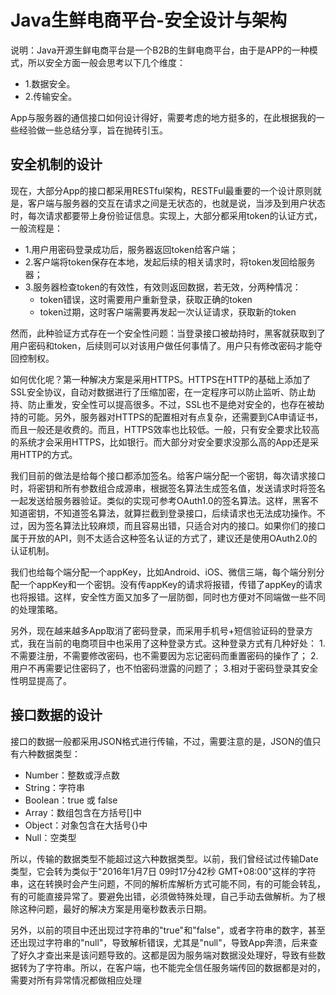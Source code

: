 # Java生鲜电商平台-安全设计与架构

说明：Java开源生鲜电商平台是一个B2B的生鲜电商平台，由于是APP的一种模式，所以安全方面一般会思考以下几个维度：
* 1.数据安全。
* 2.传输安全。

App与服务器的通信接口如何设计得好，需要考虑的地方挺多的，在此根据我的一些经验做一些总结分享，旨在抛砖引玉。

## 安全机制的设计

现在，大部分App的接口都采用RESTful架构，RESTFul最重要的一个设计原则就是，客户端与服务器的交互在请求之间是无状态的，也就是说，当涉及到用户状态时，每次请求都要带上身份验证信息。实现上，大部分都采用token的认证方式，一般流程是：
* 1.用户用密码登录成功后，服务器返回token给客户端；
* 2.客户端将token保存在本地，发起后续的相关请求时，将token发回给服务器；
* 3.服务器检查token的有效性，有效则返回数据，若无效，分两种情况：
    * token错误，这时需要用户重新登录，获取正确的token
    * token过期，这时客户端需要再发起一次认证请求，获取新的token

然而，此种验证方式存在一个安全性问题：当登录接口被劫持时，黑客就获取到了用户密码和token，后续则可以对该用户做任何事情了。用户只有修改密码才能夺回控制权。

如何优化呢？第一种解决方案是采用HTTPS。HTTPS在HTTP的基础上添加了SSL安全协议，自动对数据进行了压缩加密，在一定程序可以防止监听、防止劫持、防止重发，安全性可以提高很多。不过，SSL也不是绝对安全的，也存在被劫持的可能。另外，服务器对HTTPS的配置相对有点复杂，还需要到CA申请证书，而且一般还是收费的。而且，HTTPS效率也比较低。一般，只有安全要求比较高的系统才会采用HTTPS，比如银行。而大部分对安全要求没那么高的App还是采用HTTP的方式。

我们目前的做法是给每个接口都添加签名。给客户端分配一个密钥，每次请求接口时，将密钥和所有参数组合成源串，根据签名算法生成签名值，发送请求时将签名一起发送给服务器验证。类似的实现可参考OAuth1.0的签名算法。这样，黑客不知道密钥，不知道签名算法，就算拦截到登录接口，后续请求也无法成功操作。不过，因为签名算法比较麻烦，而且容易出错，只适合对内的接口。如果你们的接口属于开放的API，则不太适合这种签名认证的方式了，建议还是使用OAuth2.0的认证机制。

我们也给每个端分配一个appKey，比如Android、iOS、微信三端，每个端分别分配一个appKey和一个密钥。没有传appKey的请求将报错，传错了appKey的请求也将报错。这样，安全性方面又加多了一层防御，同时也方便对不同端做一些不同的处理策略。

另外，现在越来越多App取消了密码登录，而采用手机号+短信验证码的登录方式，我在当前的电商项目中也采用了这种登录方式。这种登录方式有几种好处：
1.不需要注册，不需要修改密码，也不需要因为忘记密码而重置密码的操作了；
2.用户不再需要记住密码了，也不怕密码泄露的问题了；
3.相对于密码登录其安全性明显提高了。

## 接口数据的设计
接口的数据一般都采用JSON格式进行传输，不过，需要注意的是，JSON的值只有六种数据类型：
* Number：整数或浮点数
* String：字符串
* Boolean：true 或 false
* Array：数组包含在方括号[]中
* Object：对象包含在大括号{}中
* Null：空类型

所以，传输的数据类型不能超过这六种数据类型。以前，我们曾经试过传输Date类型，它会转为类似于"2016年1月7日 09时17分42秒 GMT+08:00"这样的字符串，这在转换时会产生问题，不同的解析库解析方式可能不同，有的可能会转乱，有的可能直接异常了。要避免出错，必须做特殊处理，自己手动去做解析。为了根除这种问题，最好的解决方案是用毫秒数表示日期。

另外，以前的项目中还出现过字符串的"true"和"false"，或者字符串的数字，甚至还出现过字符串的"null"，导致解析错误，尤其是"null"，导致App奔溃，后来查了好久才查出来是该问题导致的。这都是因为服务端对数据没处理好，导致有些数据转为了字符串。所以，在客户端，也不能完全信任服务端传回的数据都是对的，需要对所有异常情况都做相应处理